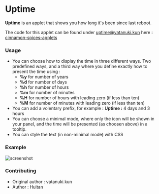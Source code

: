 Uptime
======

**Uptime** is an applet that shows you how long it's been since last reboot.

The code for this applet can be found under uptime@vatanuki.kun here : [cinnamon-spices-applets](https://github.com/linuxmint/cinnamon-spices-applets/)

### Usage

* You can choose how to display the time in three different ways. Two predefined ways, and a third way where you define exactly how to present the time using :
  * **%y** for number of years
  * **%d** for number of days
  * **%h** for number of hours
  * **%m** for number of minutes
  * **%H** for number of hours with leading zero (if less than ten)
  * **%M** for number of minutes with leading zero (if less than ten)
* You can add a volentary prefix, for example : **Uptime :** 4 days and 3 hours
* You can choose a minimal mode, where only the icon will be shown in your panel, and the time will be presented (as choosen above) in a tooltip.
* You can style the text (in non-minimal mode) with CSS

### Example

![screenshot](https://raw.githubusercontent.com/linuxmint/cinnamon-spices-applets/master/uptime%40vatanuki.kun/screenshot-suggestion.png)

### Contributing

*  Original author : vatanuki.kun
*  Author : Hultan
